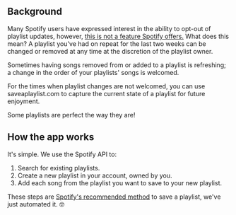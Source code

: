 ## Background

Many Spotify users have expressed interest in the ability
to opt-out of playlist updates, however, [this is not a feature Spotify
offers.](https://support.spotify.com/us/article/save-recover-playlists/)
What does this mean? A playlist you've had on repeat for the last
two weeks can be changed or removed at any time at the discretion of the playlist owner.

Sometimes having songs removed from or added to a playlist is refreshing; a change in the order of your playlists' songs is welcomed.

For the times when playlist changes are not welcomed, you can use saveaplaylist.com to capture the current state of a playlist for future enjoyment.

Some playlists are perfect the way they are!

## How the app works

It's simple. We use the Spotify API to:

1. Search for existing playlists.
2. Create a new playlist in your account, owned by you.
3. Add each song from the playlist you want to save to your new playlist.

These steps are [Spotify's recommended method](https://support.spotify.com/us/article/save-recover-playlists/) to save a playlist, we've just
automated it. 🤓
